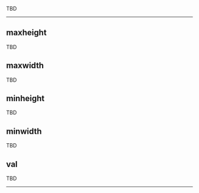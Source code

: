 TBD

___

## maxheight

TBD

## maxwidth

TBD

## minheight

TBD

## minwidth

TBD

## val

TBD

___